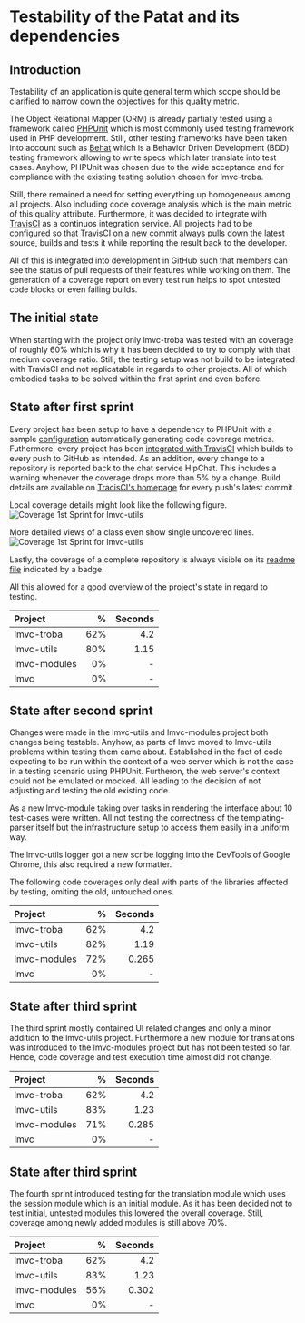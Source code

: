 # Testability of the Patat and its dependencies

## Introduction

Testability of an application is quite general term which scope should be clarified to narrow down the objectives for this quality metric.

The Object Relational Mapper (ORM) is already partially tested using a framework called [PHPUnit](http://phpunit.de/manual/current/en/index.html) which is most commonly used testing framework used in PHP development. Still, other testing frameworks have been taken into account such as [Behat](http://behat.org) which is a Behavior Driven Development (BDD) testing framework allowing to write specs which later translate into test cases.
Anyhow, PHPUnit was chosen due to the wide acceptance and for compliance with the existing testing solution chosen for lmvc-troba.

Still, there remained a need for setting everything up homogeneous among all projects. Also including code coverage analysis which is the main metric of this quality attribute. Furthermore, it was decided to integrate with [TravisCI](http://travis-ci.org) as a continuos integration service. All projects had to be configured so that TravisCI on a new commit always pulls down the latest source, builds and tests it while reporting the result back to the developer.

All of this is integrated into development in GitHub such that members can see the status of pull requests of their features while working on them. The generation of a coverage report on every test run helps to spot untested code blocks or even failing builds.

## The initial state

When starting with the project only lmvc-troba was tested with an coverage of roughly 60% which is why it has been decided to try to comply with that medium coverage ratio.
Still, the testing setup was not build to be integrated with TravisCI and not replicatable in regards to other projects.
All of which embodied tasks to be solved within the first sprint and even before.

## State after first sprint

Every project has been setup to have a dependency to PHPUnit with a sample [configuration](https://github.com/SEP007/lmvc-troba/blob/master/tests/phpunit.xml) automatically generating code coverage metrics. Futhermore, every project has been [integrated with TravisCI](https://github.com/SEP007/lmvc-modules/blob/master/.travis.yml) which builds to every push to GitHub as intended. As an addition, every change to a repository is reported back to the chat service HipChat. This includes a warning whenever the coverage drops more than 5% by a change. Build details are available on [TracisCI's homepage](https://travis-ci.org/SEP007/lmvc-modules/builds) for every push's latest commit.

Local coverage details might look like the following figure.
![Coverage 1st Sprint for lmvc-utils](https://raw.github.com/SEP007/resources/master/quality-metrics/testability/resources/coverage-utils-1st-sprint.jpg)

More detailed views of a class even show single uncovered lines.
![Coverage 1st Sprint for lmvc-utils](https://raw.github.com/SEP007/resources/master/quality-metrics/testability/resources/coverage-utils-1st-sprint-details.jpg)

Lastly, the coverage of a complete repository is always visible on its [readme file](https://github.com/sep007/lmvc-troba) indicated by a badge.

All this allowed for a good overview of the project's state in regard to testing.

| Project       | %     | Seconds  |
| :------------ | -----:| --------:|
| lmvc-troba    |   62% |      4.2 |
| lmvc-utils    |   80% |     1.15 |
| lmvc-modules  |    0% |        - |
| lmvc          |    0% |        - |

## State after second sprint

Changes were made in the lmvc-utils and lmvc-modules project both changes being testable. Anyhow, as parts of lmvc moved to lmvc-utils problems within testing them came about. Established in the fact of code expecting to be run within the context of a web server which is not the case in a testing scenario using PHPUnit. Furtheron, the web server's context could not be emulated or mocked. All leading to the decision of not adjusting and testing the old existing code.

As a new lmvc-module taking over tasks in rendering the interface about 10 test-cases were written. All not testing the correctness of the templating-parser itself but the infrastructure setup to access them easily in a uniform way.

The lmvc-utils logger got a new scribe logging into the DevTools of Google Chrome, this also required a new formatter.

The following code coverages only deal with parts of the libraries affected by testing, omiting the old, untouched ones.

| Project       | %     | Seconds  |
| :------------ | -----:| --------:|
| lmvc-troba    |   62% |      4.2 |
| lmvc-utils    |   82% |     1.19 |
| lmvc-modules  |   72% |    0.265 |
| lmvc          |    0% |        - |

## State after third sprint

The third sprint mostly contained UI related changes and only a minor addition to the lmvc-utils project. Furthermore a new module for translations was introduced to the lmvc-modules project but has not been tested so far. Hence, code coverage and test execution time almost did not change.

| Project       | %     | Seconds  |
| :------------ | -----:| --------:|
| lmvc-troba    |   62% |      4.2 |
| lmvc-utils    |   83% |     1.23 |
| lmvc-modules  |   71% |    0.285 |
| lmvc          |    0% |        - |

## State after third sprint

The fourth sprint introduced testing for the translation module which uses the session module which is an initial module. As it has been decided not to test initial, untested modules this lowered the overall coverage. Still, coverage among newly added modules is still above 70%.

| Project       | %     | Seconds  |
| :------------ | -----:| --------:|
| lmvc-troba    |   62% |      4.2 |
| lmvc-utils    |   83% |     1.23 |
| lmvc-modules  |   56% |    0.302 |
| lmvc          |    0% |        - |
